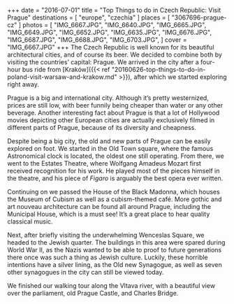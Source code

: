 +++
date    = "2016-07-01"
title   = "Top Things to do in Czech Republic: Visit Prague"
destinations = [ "europe", "czechia" ]
places  = [ "3067696-prague-cz" ]
photos  = [
  "IMG_6667.JPG", "IMG_6640.JPG", "IMG_6665.JPG", "IMG_6649.JPG", "IMG_6652.JPG",
  "IMG_6635.JPG", "IMG_6676.JPG", "IMG_6687.JPG", "IMG_6688.JPG", "IMG_6703.JPG",
]
cover = "IMG_6667.JPG"
+++
The Czech Republic is well known for its beautiful architectural cities, and of course its beer. We decided to combine both by visiting the countries’ capital: Prague. We arrived in the city after a four-hour bus ride from [Kraków]({{< ref "20160626-top-things-to-do-in-poland-visit-warsaw-and-krakow.md" >}}), after which we started exploring right away.
<!--more-->

Prague is a big and international city. Although it’s pretty westernized, prices are still low, with beer funnily being cheaper than water or any other beverage. Another interesting fact about Prague is that a lot of Hollywood movies depicting other European cities are actually exclusively filmed in different parts of Prague, because of its diversity and cheapness.

Despite being a big city, the old and new parts of Prague can be easily explored on foot. We started in the Old Town square, where the famous Astronomical clock is located, the oldest one still operating. From there, we went to the Estates Theatre, where Wolfgang Amadeus Mozart first received recognition for his work. He played most of the pieces himself in the theatre, and his piece of *Figaro* is arguably the best opera ever written.

Continuing on we passed the House of the Black Madonna, which houses the Museum of Cubism as well as a cubism-themed café. More gothic and art nouveau architecture can be found all around Prague, including the Municipal House, which is a must see! It’s a great place to hear quality classical music.

Next, after briefly visiting the underwhelming Wenceslas Square, we headed to the Jewish quarter. The buildings in this area were spared during World War II, as the Nazis wanted to be able to proof to future generations there once was such a thing as Jewish culture. Luckily, these horrible intentions have a silver lining, as the Old new Synagogue, as well as seven other synagogues in the city can still be viewed today.

We finished our walking tour along the Vltava river, with a beautiful view over the parliament, old Prague Castle, and Charles Bridge.